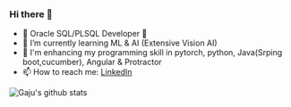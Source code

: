 ### Hi there 👋

- 🔭 Oracle SQL/PLSQL Developer :muscle:
- 🌱 I’m currently learning ML & AI (Extensive Vision AI)
- 🌱 I'm enhancing my programming skill in pytorch, python, Java(Srping boot,cucumber), Angular & Protractor
- 📫 How to reach me: [LinkedIn](https://www.linkedin.com/in/gajanana-ganjigatti/)

<!--
**Gaju27/Gaju27** is a ✨ _special_ ✨ repository because its `README.md` (this file) appears on your GitHub profile.

Here are some ideas to get you started:

- 🔭 I’m currently working on [here]
- 🌱 I’m currently learning Computer Vision
- 👯 I’m looking to collaborate on ...
- 🤔 I’m looking for help with ...
- 💬 Ask me about ...
- 📫 How to reach me: ...
- 😄 Pronouns: ...
- ⚡ Fun fact: ...
-->

[comment]: <[![Gaju's github stats](https://github-readme-stats.vercel.app/api?username=Gaju27)](https://github.com/anuraghazra/github-readme-stats)>

[comment]: <![Gaju's github stats](https://github-readme-stats.vercel.app/api?username=Gaju27&show_icons=true)>
[comment]: <[![Top Langs](https://github-readme-stats.vercel.app/api/top-langs/?username=Gaju27)](https://github.com/anuraghazra/github-readme-stats)>

![Gaju's github stats](https://github-readme-stats.vercel.app/api?username=Gaju27&show_icons=true&theme=flag-india)    
